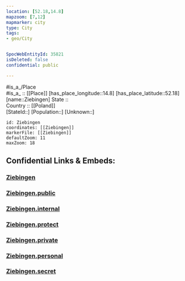 ```yaml
---
location: [52.18,14.8] 
mapzoom: [7,12] 
mapmarker: city 
type: City
tags:
- geo/City


SpocWebEntityId: 35821
isDeleted: false
confidential: public

---
```

#is_a_/Place  
#is_a_ :: [[Place]] 
[has_place_longitude::14.8] 
[has_place_latitude::52.18] 
[name::Ziebingen] 
State ::  
Country :: [[Poland]]  
[StateId::] 
[Population::] 
[Unknown::] 


```leaflet
id: Ziebingen
coordinates: [[Ziebingen]] 
markerFile: [[Ziebingen]] 
defaultZoom: 11 
maxZoom: 18
```


## Confidential Links & Embeds: 

### [Ziebingen](/_Standards/Earth/Continent/Europe/Europe~East/Poland/Provinces~Poland/Lubusz/City/Ziebingen.md) 

### [Ziebingen.public](/_public/Earth/Continent/Europe/Europe~East/Poland/Provinces~Poland/Lubusz/City/Ziebingen.public.md) 

### [Ziebingen.internal](/_internal/Earth/Continent/Europe/Europe~East/Poland/Provinces~Poland/Lubusz/City/Ziebingen.internal.md) 

### [Ziebingen.protect](/_protect/Earth/Continent/Europe/Europe~East/Poland/Provinces~Poland/Lubusz/City/Ziebingen.protect.md) 

### [Ziebingen.private](/_private/Earth/Continent/Europe/Europe~East/Poland/Provinces~Poland/Lubusz/City/Ziebingen.private.md) 

### [Ziebingen.personal](/_personal/Earth/Continent/Europe/Europe~East/Poland/Provinces~Poland/Lubusz/City/Ziebingen.personal.md) 

### [Ziebingen.secret](/_secret/Earth/Continent/Europe/Europe~East/Poland/Provinces~Poland/Lubusz/City/Ziebingen.secret.md)

